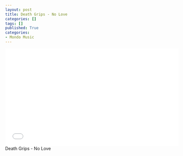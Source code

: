 ```yaml
---
layout: post
title: Death Grips - No Love
categories: []
tags: []
published: True
categories:
- Mondo Music
---
```


<iframe width="560" height="315" src="//www.youtube.com/embed/2MHhLDCJ57E" frameborder="0"> </iframe>
Death Grips - No Love